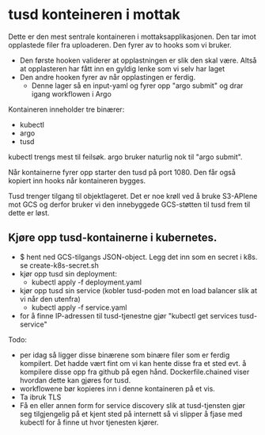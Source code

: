 # tusd konteineren i mottak


Dette er den mest sentrale kontaineren i mottaksapplikasjonen. Den tar imot opplastede filer fra uploaderen. Den fyrer av to hooks som vi bruker.

 - Den første hooken validerer at opplastningen er slik den skal være. Altså at opplasteren har fått inn en gyldig lenke som vi selv har laget
 - Den andre hooken fyrer av når opplastingen er ferdig.
   - Denne lager så en input-yaml og fyrer opp "argo submit" og drar igang workflowen i Argo

Kontaineren inneholder tre binærer:
 - kubectl 
 - argo 
 - tusd

kubectl trengs mest til feilsøk. argo bruker naturlig nok til "argo submit".

Når kontainerne fyrer opp starter den tusd på port 1080. Den får også kopiert inn hooks når kontaineren bygges.

Tusd trenger tilgang til objektlageret. Det er noe krøll ved å bruke S3-APIene mot GCS og derfor bruker vi den innebyggede GCS-støtten til tusd frem til dette er løst.

## Kjøre opp tusd-kontainerne i kubernetes.
 - $ hent ned GCS-tilgangs JSON-object. Legg det inn som en secret i k8s. se create-k8s-secret.sh
 - kjør opp tusd sin deployment:
   - kubectl apply -f deployment.yaml
 - kjør opp tusd sin service (kobler tusd-poden mot en load balancer slik at vi når den utenfra)
   - kubectl apply -f service.yaml
 - for å finne IP-adressen til tusd-tjenestne gjør "kubectl get services tusd-service" 
  

Todo:
 - per idag så ligger disse binærene som binære filer som er ferdig kompilert. Det hadde vært fint om vi kan hente disse fra et sted evt. å kompilere disse opp fra github på egen hånd. Dockerfile.chained viser hvordan dette kan gjøres for tusd.
 - workflowene bør kopieres inn i denne kontaineren på et vis.
 - Ta ibruk TLS
 - Få en eller annen form for service discovery slik at tusd-tjensten gjør seg tilgjengelig på et kjent sted på internett så vi slipper å fjase med kubectl for å finne ut hvor tjenesten kjører.



